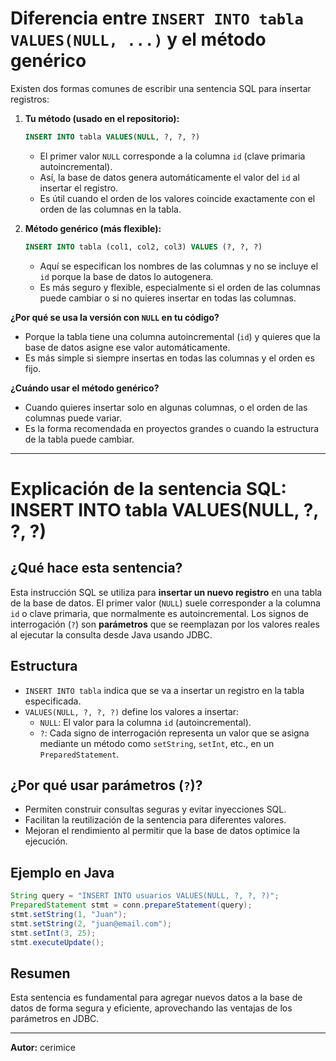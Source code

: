 # Diferencia entre `INSERT INTO tabla VALUES(NULL, ...)` y el método genérico

Existen dos formas comunes de escribir una sentencia SQL para insertar registros:

1. **Tu método (usado en el repositorio):**
   ```sql
   INSERT INTO tabla VALUES(NULL, ?, ?, ?)
   ```
   - El primer valor `NULL` corresponde a la columna `id` (clave primaria autoincremental).
   - Así, la base de datos genera automáticamente el valor del `id` al insertar el registro.
   - Es útil cuando el orden de los valores coincide exactamente con el orden de las columnas en la tabla.

2. **Método genérico (más flexible):**
   ```sql
   INSERT INTO tabla (col1, col2, col3) VALUES (?, ?, ?)
   ```
   - Aquí se especifican los nombres de las columnas y no se incluye el `id` porque la base de datos lo autogenera.
   - Es más seguro y flexible, especialmente si el orden de las columnas puede cambiar o si no quieres insertar en todas las columnas.

**¿Por qué se usa la versión con `NULL` en tu código?**
- Porque la tabla tiene una columna autoincremental (`id`) y quieres que la base de datos asigne ese valor automáticamente.
- Es más simple si siempre insertas en todas las columnas y el orden es fijo.

**¿Cuándo usar el método genérico?**
- Cuando quieres insertar solo en algunas columnas, o el orden de las columnas puede variar.
- Es la forma recomendada en proyectos grandes o cuando la estructura de la tabla puede cambiar.

---

# Explicación de la sentencia SQL: INSERT INTO tabla VALUES(NULL, ?, ?, ?)

## ¿Qué hace esta sentencia?
Esta instrucción SQL se utiliza para **insertar un nuevo registro** en una tabla de la base de datos. El primer valor (`NULL`) suele corresponder a la columna `id` o clave primaria, que normalmente es autoincremental. Los signos de interrogación (`?`) son **parámetros** que se reemplazan por los valores reales al ejecutar la consulta desde Java usando JDBC.

## Estructura
- `INSERT INTO tabla` indica que se va a insertar un registro en la tabla especificada.
- `VALUES(NULL, ?, ?, ?)` define los valores a insertar:
  - `NULL`: El valor para la columna `id` (autoincremental).
  - `?`: Cada signo de interrogación representa un valor que se asigna mediante un método como `setString`, `setInt`, etc., en un `PreparedStatement`.

## ¿Por qué usar parámetros (`?`)?
- Permiten construir consultas seguras y evitar inyecciones SQL.
- Facilitan la reutilización de la sentencia para diferentes valores.
- Mejoran el rendimiento al permitir que la base de datos optimice la ejecución.

## Ejemplo en Java
```java
String query = "INSERT INTO usuarios VALUES(NULL, ?, ?, ?)";
PreparedStatement stmt = conn.prepareStatement(query);
stmt.setString(1, "Juan");
stmt.setString(2, "juan@email.com");
stmt.setInt(3, 25);
stmt.executeUpdate();
```

## Resumen
Esta sentencia es fundamental para agregar nuevos datos a la base de datos de forma segura y eficiente, aprovechando las ventajas de los parámetros en JDBC.

---

**Autor:** cerimice
